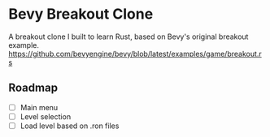# Bevy Breakout Clone

A breakout clone I built to learn Rust, based on Bevy's original breakout example.
https://github.com/bevyengine/bevy/blob/latest/examples/game/breakout.rs

## Roadmap

- [ ] Main menu
- [ ] Level selection
- [ ] Load level based on .ron files